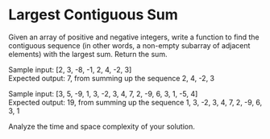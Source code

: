 # Largest Contiguous Sum

Given an array of positive and negative integers, write a function to
find the contiguous sequence (in other words, a non-empty subarray of
adjacent elements) with the largest sum. Return the sum.

Sample input: [2, 3, -8, -1, 2, 4, -2, 3] </br>
Expected output: 7, from summing up the sequence 2, 4, -2, 3

Sample input: [3, 5, -9, 1, 3, -2, 3, 4, 7, 2, -9, 6, 3, 1, -5, 4] </br>
Expected output: 19, from summing up the sequence 1, 3, -2, 3, 4, 7, 2,
-9, 6, 3, 1

Analyze the time and space complexity of your solution.
